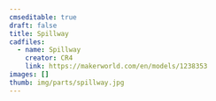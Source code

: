 ```yaml
---
cmseditable: true
draft: false
title: Spillway
cadfiles:
  - name: Spillway
    creator: CR4
    link: https://makerworld.com/en/models/1238353
images: []
thumb: img/parts/spillway.jpg
---
```


